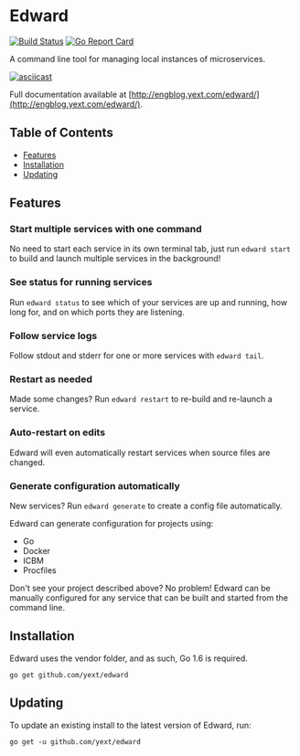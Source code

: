 # Edward

[![Build Status](https://travis-ci.org/yext/edward.svg?branch=master)](https://travis-ci.org/yext/edward)
[![Go Report Card](https://goreportcard.com/badge/github.com/yext/edward)](https://goreportcard.com/report/github.com/yext/edward)

A command line tool for managing local instances of microservices.

[![asciicast](https://asciinema.org/a/c49y8xmkvv140rgnlvl0an908.png)](https://asciinema.org/a/c49y8xmkvv140rgnlvl0an908)

Full documentation available at [http://engblog.yext.com/edward/](http://engblog.yext.com/edward/).

## Table of Contents  

* [Features](#features)
* [Installation](#installation)  
* [Updating](#updating)

## Features

### Start multiple services with one command

No need to start each service in its own terminal tab, just run `edward start` to build and launch multiple
services in the background!

### See status for running services

Run `edward status` to see which of your services are up and running, how long for, and on which ports
they are listening.

### Follow service logs

Follow stdout and stderr for one or more services with `edward tail`.

### Restart as needed

Made some changes? Run `edward restart` to re-build and re-launch a service.

### Auto-restart on edits

Edward will even automatically restart services when source files are changed.

### Generate configuration automatically

New services? Run `edward generate` to create a config file automatically.

Edward can generate configuration for projects using:

* Go
* Docker
* ICBM
* Procfiles

Don't see your project described above? No problem! Edward can be manually configured for any
service that can be built and started from the command line.

## Installation

Edward uses the vendor folder, and as such, Go 1.6 is required.

    go get github.com/yext/edward

## Updating

To update an existing install to the latest version of Edward, run:

    go get -u github.com/yext/edward
